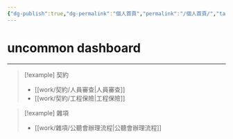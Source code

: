 ```yaml
---
{"dg-publish":true,"dg-permalink":"個人首頁","permalink":"/個人首頁/","tags":"gardenEntry"}
---
```


# uncommon dashboard
---

> [!example] 契約
> - [[work/契約/人員審查\|人員審查]]
> - [[work/契約/工程保險\|工程保險]]

> [!example] 雜項
> - [[work/雜項/公聽會辦理流程\|公聽會辦理流程]]

